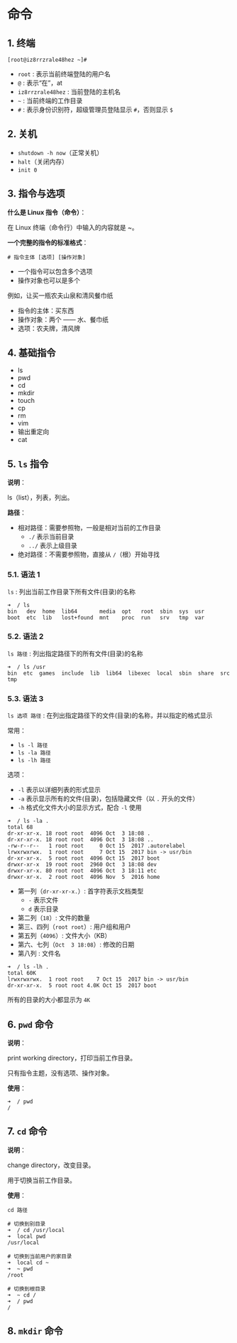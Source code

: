 # 命令

## 1. 终端

```shell
[root@iz8rrzrale48hez ~]#
```

* `root` : 表示当前终端登陆的用户名
* `@` : 表示“在”，at
* `iz8rrzrale48hez` : 当前登陆的主机名
* `~` : 当前终端的工作目录
* `#` : 表示身份识别符，超级管理员登陆显示 `#`，否则显示 `$`

## 2. 关机

* `shutdown -h now`（正常关机）
* `halt`（关闭内存）
* `init 0`

## 3. 指令与选项

**什么是 Linux 指令（命令）**：

在 Linux 终端（命令行）中输入的内容就是 ~。

**一个完整的指令的标准格式**：

`# 指令主体 [选项] [操作对象]`

* 一个指令可以包含多个选项
* 操作对象也可以是多个

例如，让买一瓶农夫山泉和清风餐巾纸

* 指令的主体：买东西
* 操作对象：两个 —— 水、餐巾纸
* 选项：农夫牌，清风牌

## 4. 基础指令

* ls
* pwd
* cd
* mkdir
* touch
* cp
* rm
* vim
* 输出重定向
* cat

## 5. `ls` 指令

**说明**：

ls（list），列表，列出。

**路径**：

* 相对路径：需要参照物，一般是相对当前的工作目录
  * `./` 表示当前目录
  * `../` 表示上级目录
* 绝对路径：不需要参照物，直接从 `/`（根）开始寻找

### 5.1. 语法 1

`ls` : 列出当前工作目录下所有文件(目录)的名称

```shell
➜  / ls
bin   dev  home  lib64       media  opt   root  sbin  sys  usr
boot  etc  lib   lost+found  mnt    proc  run   srv   tmp  var
```

### 5.2. 语法 2

`ls 路径` : 列出指定路径下的所有文件(目录)的名称

```shell
➜  / ls /usr
bin  etc  games  include  lib  lib64  libexec  local  sbin  share  src  tmp
```

### 5.3. 语法 3

`ls 选项 路径` : 在列出指定路径下的文件(目录)的名称，并以指定的格式显示

常用：

* `ls -l 路径`
* `ls -la 路径`
* `ls -lh 路径`

选项：

* `-l` 表示以详细列表的形式显示
* `-a` 表示显示所有的文件(目录)，包括隐藏文件（以 `.` 开头的文件）
* `-h` 格式化文件大小的显示方式，配合 `-l` 使用

```shell
➜  / ls -la .
total 68
dr-xr-xr-x. 18 root root  4096 Oct  3 18:08 .
dr-xr-xr-x. 18 root root  4096 Oct  3 18:08 ..
-rw-r--r--   1 root root     0 Oct 15  2017 .autorelabel
lrwxrwxrwx.  1 root root     7 Oct 15  2017 bin -> usr/bin
dr-xr-xr-x.  5 root root  4096 Oct 15  2017 boot
drwxr-xr-x  19 root root  2960 Oct  3 18:08 dev
drwxr-xr-x. 80 root root  4096 Oct  3 18:11 etc
drwxr-xr-x.  2 root root  4096 Nov  5  2016 home
```

* 第一列（`dr-xr-xr-x.`）: 首字符表示文档类型
  * `-` 表示文件
  * `d` 表示目录
* 第二列（`18`）: 文件的数量
* 第三、四列（`root root`）: 用户组和用户
* 第五列（`4096`）: 文件大小（KB）
* 第六、七列（`Oct  3 18:08`）: 修改的日期
* 第八列 : 文件名

```shell
➜  / ls -lh .
total 60K
lrwxrwxrwx.  1 root root    7 Oct 15  2017 bin -> usr/bin
dr-xr-xr-x.  5 root root 4.0K Oct 15  2017 boot
```

所有的目录的大小都显示为 `4K`

## 6. `pwd` 命令

**说明**：

print working directory，打印当前工作目录。

只有指令主题，没有选项、操作对象。

**使用**：

```shell
➜  / pwd
/
```

## 7. `cd` 命令

**说明**：

change directory，改变目录。

用于切换当前工作目录。

**使用**：

`cd 路径`

```shell
# 切换到别目录
➜  / cd /usr/local
➜  local pwd
/usr/local

# 切换到当前用户的家目录
➜  local cd ~
➜  ~ pwd
/root

# 切换到根目录
➜  ~ cd /
➜  / pwd
/
```

## 8. `mkdir` 命令